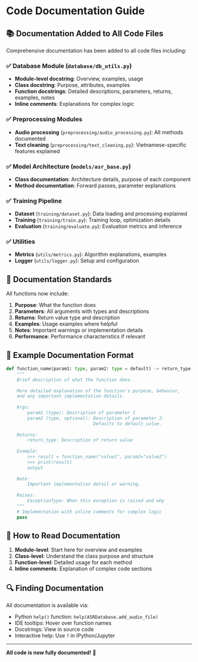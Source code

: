 # Code Documentation Guide

## 📚 Documentation Added to All Code Files

Comprehensive documentation has been added to all code files including:

### ✅ Database Module (`database/db_utils.py`)
- **Module-level docstring**: Overview, examples, usage
- **Class docstring**: Purpose, attributes, examples
- **Function docstrings**: Detailed descriptions, parameters, returns, examples, notes
- **Inline comments**: Explanations for complex logic

### ✅ Preprocessing Modules
- **Audio processing** (`preprocessing/audio_processing.py`): All methods documented
- **Text cleaning** (`preprocessing/text_cleaning.py`): Vietnamese-specific features explained

### ✅ Model Architecture (`models/asr_base.py`)
- **Class documentation**: Architecture details, purpose of each component
- **Method documentation**: Forward passes, parameter explanations

### ✅ Training Pipeline
- **Dataset** (`training/dataset.py`): Data loading and processing explained
- **Training** (`training/train.py`): Training loop, optimization details
- **Evaluation** (`training/evaluate.py`): Evaluation metrics and inference

### ✅ Utilities
- **Metrics** (`utils/metrics.py`): Algorithm explanations, examples
- **Logger** (`utils/logger.py`): Setup and configuration

## 📝 Documentation Standards

All functions now include:

1. **Purpose**: What the function does
2. **Parameters**: All arguments with types and descriptions
3. **Returns**: Return value type and description
4. **Examples**: Usage examples where helpful
5. **Notes**: Important warnings or implementation details
6. **Performance**: Performance characteristics if relevant

## 🎯 Example Documentation Format

```python
def function_name(param1: type, param2: type = default) -> return_type:
    """
    Brief description of what the function does.
    
    More detailed explanation of the function's purpose, behavior,
    and any important implementation details.
    
    Args:
        param1 (type): Description of parameter 1
        param2 (type, optional): Description of parameter 2. 
                                 Defaults to default_value.
    
    Returns:
        return_type: Description of return value
    
    Example:
        >>> result = function_name("value1", param2="value2")
        >>> print(result)
        output
    
    Note:
        Important implementation detail or warning.
    
    Raises:
        ExceptionType: When this exception is raised and why
    """
    # Implementation with inline comments for complex logic
    pass
```

## 📖 How to Read Documentation

1. **Module-level**: Start here for overview and examples
2. **Class-level**: Understand the class purpose and structure
3. **Function-level**: Detailed usage for each method
4. **Inline comments**: Explanation of complex code sections

## 🔍 Finding Documentation

All documentation is available via:
- Python `help()` function: `help(ASRDatabase.add_audio_file)`
- IDE tooltips: Hover over function names
- Docstrings: View in source code
- Interactive help: Use `?` in IPython/Jupyter

---

**All code is now fully documented!** 🎉


